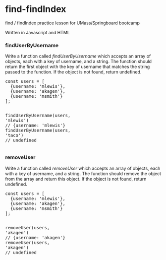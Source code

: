 # find-findIndex
find / findIndex practice lesson for UMass/Springboard bootcamp

Written in Javascript and HTML

<div class="section" id="finduserbyusername">
<h3>findUserByUsername</h3>
<p>Write a function called <cite>findUserByUsername</cite> which accepts an array of objects, each with a key of username, and a string. The function should return the first object with the key of username that matches the string passed to the function. If the object is not found, return undefined.</p>
<div class="highlight-js notranslate"><div class="highlight"><pre><span></span><span class="kd">const</span> <span class="nx">users</span> <span class="o">=</span> <span class="p">[</span>
  <span class="p">{</span><span class="nx">username</span><span class="o">:</span> <span class="s1">&#39;mlewis&#39;</span><span class="p">},</span>
  <span class="p">{</span><span class="nx">username</span><span class="o">:</span> <span class="s1">&#39;akagen&#39;</span><span class="p">},</span>
  <span class="p">{</span><span class="nx">username</span><span class="o">:</span> <span class="s1">&#39;msmith&#39;</span><span class="p">}</span>
<span class="p">];</span>

<span class="nx">findUserByUsername</span><span class="p">(</span><span class="nx">users</span><span class="p">,</span> <span class="s1">&#39;mlewis&#39;</span><span class="p">)</span> <span class="c1">// {username: &#39;mlewis&#39;}</span>
<span class="nx">findUserByUsername</span><span class="p">(</span><span class="nx">users</span><span class="p">,</span> <span class="s1">&#39;taco&#39;</span><span class="p">)</span> <span class="c1">// undefined</span>
</pre></div>
</div>
</div>
<div class="section" id="removeuser">
<h3>removeUser</h3>
<p>Write a function called <cite>removeUser</cite> which accepts an array of objects, each with a key of username, and a string. The function should remove the object from the array and return this object. If the object is not found, return undefined.</p>
<div class="highlight-js notranslate"><div class="highlight"><pre><span></span><span class="kd">const</span> <span class="nx">users</span> <span class="o">=</span> <span class="p">[</span>
  <span class="p">{</span><span class="nx">username</span><span class="o">:</span> <span class="s1">&#39;mlewis&#39;</span><span class="p">},</span>
  <span class="p">{</span><span class="nx">username</span><span class="o">:</span> <span class="s1">&#39;akagen&#39;</span><span class="p">},</span>
  <span class="p">{</span><span class="nx">username</span><span class="o">:</span> <span class="s1">&#39;msmith&#39;</span><span class="p">}</span>
<span class="p">];</span>

<span class="nx">removeUser</span><span class="p">(</span><span class="nx">users</span><span class="p">,</span> <span class="s1">&#39;akagen&#39;</span><span class="p">)</span> <span class="c1">// {username: &#39;akagen&#39;}</span>
<span class="nx">removeUser</span><span class="p">(</span><span class="nx">users</span><span class="p">,</span> <span class="s1">&#39;akagen&#39;</span><span class="p">)</span> <span class="c1">// undefined</span>
</pre></div>
</div>
</div>

